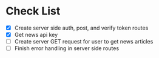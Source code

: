 # Check List
- [x] Create server side auth, post, and verify token routes
- [x] Get news api key
- [ ] Create server GET request for user to get news articles
- [ ] Finish error handling in server side routes